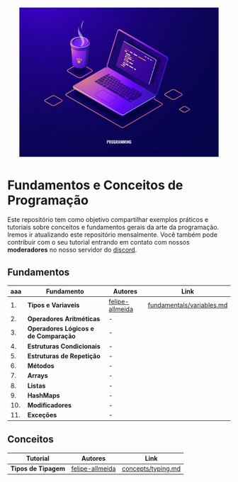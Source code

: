 <h1 align="center">
  <img src="/Images/concepts.jpg" alt="Concepts" width="450px" />
</h1>

# Fundamentos e Conceitos de Programação

Este repositório tem como objetivo compartilhar exemplos práticos e tutoriais sobre conceitos e fundamentos gerais da arte da programação.
Iremos ir atualizando este repositório mensalmente. Você também pode contribuir com o seu tutorial entrando em contato com nossos **moderadores** no nosso servidor do [discord](https://discord.gg/FvkzVcr).
<br>

## Fundamentos


aaa | Fundamento | Autores | Link
------- | ------- | ------- | -------
1. | **Tipos e Variaveis** | [felipe-allmeida](https://github.com/felipe-allmeida) | [fundamentals/variables.md](https://github.com/Pampa-Devs/concepts/blob/master/Fundamentals/variables.md)
2. | **Operadores Aritméticas** | - | 
3. | **Operadores Lógicos e de Comparação** | - | 
4. | **Estruturas Condicionais** | - | 
5. | **Estruturas de Repetição** | - | 
6. | **Métodos** | - | 
7. | **Arrays** | - | 
8. | **Listas** | - | 
9. | **HashMaps** | - | 
10. | **Modificadores** | - | 
11. | **Exceções** | - | 

## Conceitos

Tutorial | Autores | Link
------- | ------- | -------
**Tipos de Tipagem** | [felipe-allmeida](https://github.com/felipe-allmeida) | [concepts/typing.md](https://github.com/Pampa-Devs/concepts/blob/master/Concepts/typing.md)
